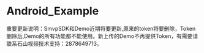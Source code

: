 Android_Example
===============

重要更新说明：SmvpSDK和Demo近期将要更新,原来的token将要删除，Token删除后,Demo的所有功能都不能使用。新上传的Demo不再提供Token，有需要请联系石山视频技术支持：2878649713。
